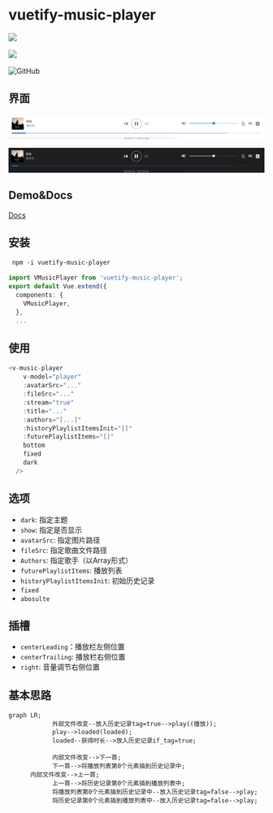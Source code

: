 # vuetify-music-player

![](https://img.shields.io/github/checks-status/chocoford/vuetify-music-player/master)

![](https://img.shields.io/npm/v/vuetify-music-player)

![GitHub](https://img.shields.io/github/license/chocoford/vuetify-music-player)

## 界面

![image-20210625152524137](./public/README/image-20210625152524137.png)

![image-20210625152541462](./public/README/image-20210625152541462.png)

## Demo&Docs

[Docs](https://chocoford.github.io/vuetify-music-player/)

## 安装

```shell
 npm -i vuetify-music-player
```

```typescript
import VMusicPlayer from 'vuetify-music-player';
export default Vue.extend({
  components: {
    VMusicPlayer,
  },
  ...
```

## 使用

```typescript
<v-music-player
    v-model="player"
    :avatarSrc="..."
    :fileSrc="..."
    :stream="true"
    :title="..."
    :authors="[...]"
    :historyPlaylistItemsInit="[]"
    :futurePlaylistItems="[]"
    bottom
    fixed
    dark
  />
```

## 选项

* `dark`: 指定主题
* `show`: 指定是否显示
* `avatarSrc`: 指定图片路径
* `fileSrc`: 指定歌曲文件路径
* `Authors`: 指定歌手（以Array形式）
* `futurePlaylistItems`: 播放列表
* `historyPlaylistItemsInit`: 初始历史记录
* `fixed`
* `abosulte`

## 插槽

* `centerLeading`：播放栏左侧位置
* `centerTrailing`: 播放栏右侧位置
* `right`: 音量调节右侧位置


## 基本思路
```mermaid
graph LR;
			外部文件改变--放入历史记录tag=true-->play((播放));
			play-->loaded(loaded);
			loaded--获得时长-->放入历史记录if_tag=true;
			
			内部文件改变-->下一首;
			下一首-->将播放列表第0个元素插到历史记录中;
      内部文件改变-->上一首;
			上一首-->将历史记录第0个元素插到播放列表中;
			将播放列表第0个元素插到历史记录中--放入历史记录tag=false-->play;
			将历史记录第0个元素插到播放列表中--放入历史记录tag=false-->play;
```


